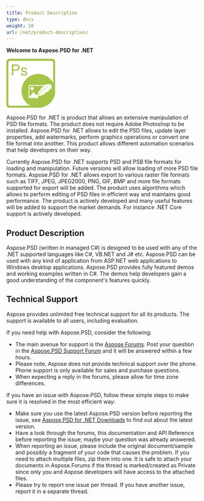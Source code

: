 ```yaml
---
title: Product Description
type: docs
weight: 10
url: /net/product-description/
---
```


**Welcome to Aspose.PSD for .NET**

![todo:image_alt_text](product-description_1)

Aspose.PSD for .NET is product that allows an extensive manipulation of PSD file formats. The product does not require Adobe Photoshop to be installed. Aspose.PSD for .NET allows to edit the PSD files, update layer properties, add watermarks, perform graphics operations or convert one file format into another. This product allows different automation scenarios that help developers on their way.

Currently Aspose.PSD for .NET supports PSD and PSB file formats for loading and manipulation. Future versions will allow loading of more PSD file formats. Aspose.PSD for .NET allows export to various raster file formats such as TIFF, JPEG, JPEG2000, PNG, GIF, BMP and more file formats supported for export will be added. The product uses algorithms which allows to perform editing of PSD files in efficient way and maintains good performance. The product is actively developed and many useful features will be added to support the market demands. For instance .NET Core support is actively developed.






## **Product Description**
Aspose.PSD (written in managed C#) is designed to be used with any of the .NET supported languages like C#, VB.NET and J# etc. Aspose.PSD can be used with any kind of application from ASP.NET web applications to Windows desktop applications. Aspose.PSD provides fully featured demos and working examples written in C#. The demos help developers gain a good understanding of the component's features quickly.
## **Technical Support**
Aspose provides unlimited free technical support for all its products. The support is available to all users, including evaluation.

If you need help with Aspose.PSD, consider the following:

- The main avenue for support is the [Aspose Forums](https://forum.aspose.com/). Post your question in the [Aspose.PSD Support Forum](https://forum.aspose.com/c/psd) and it will be answered within a few hours.
- Please note, Aspose does not provide technical support over the phone. Phone support is only available for sales and purchase questions.
- When expecting a reply in the forums, please allow for time zone differences.

If you have an issue with Aspose.PSD, follow these simple steps to make sure it is resolved in the most efficient way:

- Make sure you use the latest Aspose.PSD version before reporting the issue, see [Aspose.PSD for .NET Downloads](https://www.nuget.org/packages/Aspose.PSD/) to find out about the latest version.
- Have a look through the forums, this documentation and API Reference before reporting the issue; maybe your question was already answered.
- When reporting an issue, please include the original document/sample and possibly a fragment of your code that causes the problem. If you need to attach multiple files, zip them into one. It is safe to attach your documents in Aspose.Forums if the thread is marked/created as Private since only you and Aspose developers will have access to the attached files.
- Please try to report one issue per thread. If you have another issue, report it in a separate thread.

